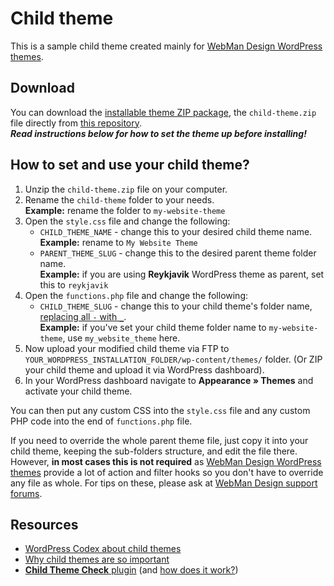 # Child theme

This is a sample child theme created mainly for [WebMan Design WordPress themes](https://www.webmandesign.eu/).


## Download

You can download the [installable theme ZIP package](https://github.com/webmandesign/child-theme/raw/master/child-theme.zip), the `child-theme.zip` file directly from [this repository](https://github.com/webmandesign/child-theme/).  
***Read instructions below for how to set the theme up before installing!***


## How to set and use your child theme?

1. Unzip the `child-theme.zip` file on your computer.
2. Rename the `child-theme` folder to your needs.  
  **Example:** rename the folder to `my-website-theme`
4. Open the `style.css` file and change the following:  
    * `CHILD_THEME_NAME` - change this to your desired child theme name.  
      **Example:** rename to `My Website Theme`
    * `PARENT_THEME_SLUG` - change this to the desired parent theme folder name.  
      **Example:** if you are using **Reykjavik** WordPress theme as parent, set this to `reykjavik`
4. Open the `functions.php` file and change the following:  
    * `CHILD_THEME_SLUG` - change this to your child theme's folder name, [replacing all `-` with `_`](http://php.net/manual/en/functions.user-defined.php).  
      **Example:** if you've set your child theme folder name to `my-website-theme`, use `my_website_theme` here.
5. Now upload your modified child theme via FTP to `YOUR_WORDPRESS_INSTALLATION_FOLDER/wp-content/themes/` folder. (Or ZIP your child theme and upload it via WordPress dashboard).
6. In your WordPress dashboard navigate to **Appearance &raquo; Themes** and activate your child theme.

You can then put any custom CSS into the `style.css` file and any custom PHP code into the end of `functions.php` file.

If you need to override the whole parent theme file, just copy it into your child theme, keeping the sub-folders structure, and edit the file there. However, **in most cases this is not required** as [WebMan Design WordPress themes](https://www.webmandesign.eu/) provide a lot of action and filter hooks so you don't have to override any file as whole. For tips on these, please ask at [WebMan Design support forums](http://support.webmandesign.eu/).


## Resources

* [WordPress Codex about child themes](http://codex.wordpress.org/Child_Themes)
* [Why child themes are so important](http://www.woothemes.com/2015/07/why-child-themes-matter/)
* [**Child Theme Check** plugin](https://wordpress.org/plugins/child-theme-check/) (and [how does it work?](https://wptavern.com/child-theme-check-plugin-helps-wordpress-users-navigate-parent-theme-updates))